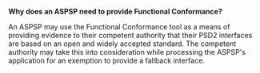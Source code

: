 **Why does an ASPSP need to provide Functional Conformance?**

An ASPSP may use the Functional Conformance tool as a means of providing evidence to their competent authority that their PSD2 interfaces are based on an open and widely accepted standard. The competent authority may take this into consideration while processing the ASPSP's application for an exemption to provide a fallback interface.
